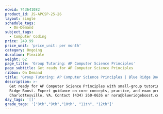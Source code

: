 ```yaml
---
ecwid: 743641082
product_id: JS-APCSP-25-26
layout: single
schedule_tags:
  - On-Demand
subject_tags:
  - Computer Coding
price: 249.99
price_unit: 'price_unit: per month'
category: Ongoing
duration: Flexible
weight: 62
page_title: 'Group Tutoring: AP Computer Science Principles'
page_subtitle: Get ready for AP Computer Science Principles
ribbon: On Demand
title: 'Group Tutoring: AP Computer Science Principles | Blue Ridge Boost'
description: >-
  Get ready for AP Computer Science Principles with small-group tutoring at Blue
  Ridge Boost. Expert guidance on core concepts, practice, and exam prep.
  Charlottesville, VA. Contact (434) 260-0636 or nora@blueridgeboost.com .
day_tags: '[]'
grade_tags: '["8th","9th","10th", "11th", "12th"]'
---
```


